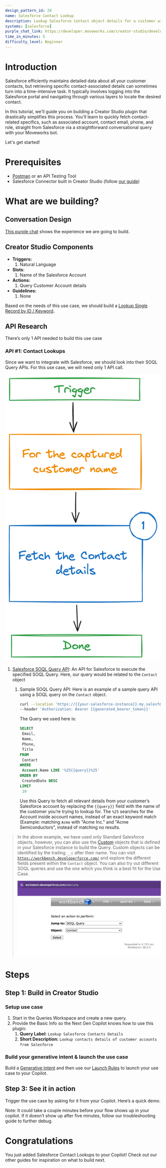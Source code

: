 ```yaml
---
design_pattern_id: 28
name: Salesforce Contact Lookup
description: Lookup Salesforce Contact object details for a customer with your bot
systems: [salesforce]
purple_chat_link: https://developer.moveworks.com/creator-studio/developer-tools/purple-chat-builder/?workspace=%7B%22title%22%3A%22My+Workspace%22%2C%22botSettings%22%3A%7B%7D%2C%22mocks%22%3A%5B%7B%22id%22%3A3521%2C%22title%22%3A%22Mock+1%22%2C%22transcript%22%3A%7B%22settings%22%3A%7B%22colorStyle%22%3A%22LIGHT%22%2C%22startTime%22%3A%2211%3A43+AM%22%2C%22defaultPerson%22%3A%22GWEN%22%2C%22editable%22%3Atrue%7D%2C%22messages%22%3A%5B%7B%22from%22%3A%22USER%22%2C%22text%22%3A%22I+want+to+send+an+email+to+our+contacts+at+Beta+Co.+Can+you+show+me+a+few+contacts+and+their+emails%3F%22%7D%2C%7B%22from%22%3A%22ANNOTATION%22%2C%22text%22%3A%22Query+Salesforce+Contacts+API+endpoint%22%7D%2C%7B%22from%22%3A%22BOT%22%2C%22text%22%3A%22Here+are+some+contacts+at+Nutanix+that+you+can+reach+out+to%3A%5Cn1.+Jane+Doe%2C+IT%2C+Email%3A+jane.doe%40beta-co.com%5Cn2.+John+Doe%2C+Email%3A+john.doe%40beta-co.com%5Cn3.+Foo+Bar%2C+Analyst%2C+Email%3A+foo.bar%40beta-co.com%22%7D%2C%7B%22from%22%3A%22USER%22%2C%22text%22%3A%22Great%2C+thanks%21%22%7D%5D%7D%7D%5D%7D
time_in_minutes: 5
difficulty_level: Beginner
---
```



# Introduction

Salesforce efficiently maintains detailed data about all your customer contacts, but retrieving specific contact-associated details can sometimes turn into a time-intensive task. It typically involves logging into the Salesforce portal and navigating through various layers to locate the desired contact.

In this tutorial, we'll guide you on building a Creator Studio plugin that drastically simplifies this process. You'll learn to quickly fetch contact-related specifics, such as associated account, contact email, phone, and role, straight from Salesforce via a straightforward conversational query with your Moveworks bot.

Let's get started!

# Prerequisites

- [Postman](https://www.postman.com/) or an API Testing Tool
- Salesforce Connector built in Creator Studio (follow [our guide](https://developer.moveworks.com/creator-studio/resources/authentication-guide?id=salesforce))

# What are we building?

## Conversation Design

[This purple chat](https://developer.moveworks.com/creator-studio/developer-tools/purple-chat-builder/?workspace=%7B%22title%22%3A%22My+Workspace%22%2C%22botSettings%22%3A%7B%7D%2C%22mocks%22%3A%5B%7B%22id%22%3A3521%2C%22title%22%3A%22Mock+1%22%2C%22transcript%22%3A%7B%22settings%22%3A%7B%22colorStyle%22%3A%22LIGHT%22%2C%22startTime%22%3A%2211%3A43+AM%22%2C%22defaultPerson%22%3A%22GWEN%22%2C%22editable%22%3Atrue%7D%2C%22messages%22%3A%5B%7B%22from%22%3A%22USER%22%2C%22text%22%3A%22I+want+to+send+an+email+to+our+contacts+at+Beta+Co.+Can+you+show+me+a+few+contacts+and+their+emails%3F%22%7D%2C%7B%22from%22%3A%22ANNOTATION%22%2C%22text%22%3A%22Query+Salesforce+Contacts+API+endpoint%22%7D%2C%7B%22from%22%3A%22BOT%22%2C%22text%22%3A%22Here+are+some+contacts+at+Nutanix+that+you+can+reach+out+to%3A%5Cn1.+Jane+Doe%2C+IT%2C+Email%3A+jane.doe%40beta-co.com%5Cn2.+John+Doe%2C+Email%3A+john.doe%40beta-co.com%5Cn3.+Foo+Bar%2C+Analyst%2C+Email%3A+foo.bar%40beta-co.com%22%7D%2C%7B%22from%22%3A%22USER%22%2C%22text%22%3A%22Great%2C+thanks%21%22%7D%5D%7D%7D%5D%7D) shows the experience we are going to build.

## Creator Studio Components

- **Triggers:**
    1. Natural Language
- **Slots**:
    1. Name of the Salesforce Account
- **Actions:**
    1. Query Customer Account details
- **Guidelines:**
    1. None

Based on the needs of this use case, we should build a [Lookup Single Record by ID / Keyword](https://developer.moveworks.com/creator-studio/design-patterns/dp-6/)**.**

## API Research

There’s only 1 API needed to build this use case

### API #1: Contact Lookups

Since we want to integrate with Salesforce, we should look into their SOQL Query APIs. For this use case, we will need only 1 API call.

![Untitled](Use%20Case%20Tutorial%20Salesforce%20Contact%20Lookup%20e03b69ccf6704b848dd2d5cce6953d37/Untitled.png)

1. [Salesforce SOQL Query API](https://developer.salesforce.com/docs/atlas.en-us.api_rest.meta/api_rest/resources_query.htm): An API for Salesforce to execute the specified SOQL Query. Here, our query would be related to the `Contact` object
    1. Sample SOQL Query API: Here is an example of a sample query API using a SOQL query on the `Contact` object.

        ```bash
        curl --location 'https://{{your-salesforce-instance}}.my.salesforce.com/services/data/v58.0/query?q=SELECT%20Email%2CName%2CPhone%2CTitle%20FROM%20Contact%20WHERE%20Account.Name%20LIKE%20%27%25Nutanix%25%27%20ORDER%20BY%20CreatedDate%20DESC' \
        --header 'Authorization: Bearer {{generated_bearer_token}}'
        ```

        The Query we used here is:

        ```sql
        SELECT
         Email,
         Name,
         Phone,
         Title
        FROM
         Contact
        WHERE
         Account.Name LIKE '%25{{query}}%25'
        ORDER BY
         CreatedDate DESC
        LIMIT
         10
        ```

        Use this Query to fetch all relevant details from your customer’s Salesforce account by replacing the `{{query}}` field with the name of the customer you’re trying to lookup for. The `%25` searches for the Account inside account names, instead of an exact keyword match (Example: matching `Acme` with "Acme Inc." and "Acme Semiconductors", instead of matching no results.

> In the above example, we have used only Standard Salesforce objects, however, you can also use the [Custom](https://help.salesforce.com/s/articleView?id=sf.basics_object_types.htm&type=5) objects that is defined in your Salesforce instance to build the Query. Custom objects can be identified by the trailing `__c` after their name.
You can visit [`https://workbench.developerforce.com/`](https://workbench.developerforce.com/) and explore the different fields present within the `Contact` object. You can also try out different SOQL queries and use the one which you think is a best fit for the Use Case.
>
>
> ![Untitled](Use%20Case%20Tutorial%20Salesforce%20Contact%20Lookup%20e03b69ccf6704b848dd2d5cce6953d37/Untitled%201.png)
>

# Steps

## Step 1: Build in Creator Studio

### Setup use case

1. Start in the Queries Workspace and create a new query.
2. Provide the Basic Info so the Next Gen Copilot knows how to use this plugin:
    1. **Query Label**: `Lookup Salesforce Contacts Details`
    2. **Short Description:** `Lookup contacts details of customer accounts from Salesforce`

### Build your generative intent & launch the use case

Build a [Generative Intent](https://developer.moveworks.com/creator-studio/paths/generative-intents/) and then use our [Launch Rules](https://developer.moveworks.com/creator-studio/launch-options/) to launch your use case to your Copilot.

## Step 3: See it in action

Trigger the use case by asking for it from your Copilot. Here’s a quick demo.

Note: It could take a couple minutes before your flow shows up in your copilot. If it doesn’t show up after five minutes, follow our troubleshooting guide to further debug.

# Congratulations

You just added Salesforce Contact Lookups to your Copilot! Check out our other guides for inspiration on what to build next.
